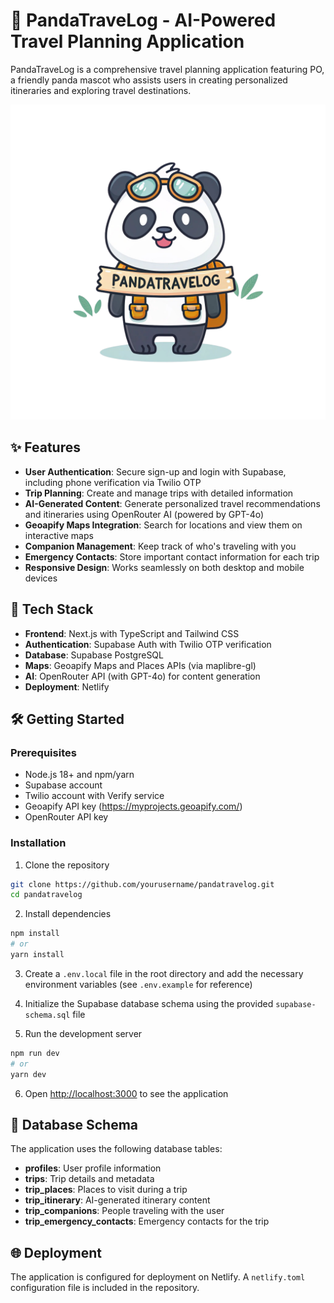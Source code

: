 # 🐼 PandaTraveLog - AI-Powered Travel Planning Application

PandaTraveLog is a comprehensive travel planning application featuring PO, a friendly panda mascot who assists users in creating personalized itineraries and exploring travel destinations.

![PandaTraveLog Logo](/public/images/logo/logo-full.png)

## ✨ Features

- **User Authentication**: Secure sign-up and login with Supabase, including phone verification via Twilio OTP
- **Trip Planning**: Create and manage trips with detailed information
- **AI-Generated Content**: Generate personalized travel recommendations and itineraries using OpenRouter AI (powered by GPT-4o)
- **Geoapify Maps Integration**: Search for locations and view them on interactive maps
- **Companion Management**: Keep track of who's traveling with you
- **Emergency Contacts**: Store important contact information for each trip
- **Responsive Design**: Works seamlessly on both desktop and mobile devices

## 🚀 Tech Stack

- **Frontend**: Next.js with TypeScript and Tailwind CSS
- **Authentication**: Supabase Auth with Twilio OTP verification
- **Database**: Supabase PostgreSQL
- **Maps**: Geoapify Maps and Places APIs (via maplibre-gl)
- **AI**: OpenRouter API (with GPT-4o) for content generation
- **Deployment**: Netlify

## 🛠️ Getting Started

### Prerequisites

- Node.js 18+ and npm/yarn
- Supabase account
- Twilio account with Verify service
- Geoapify API key (https://myprojects.geoapify.com/)
- OpenRouter API key

### Installation

1. Clone the repository

```bash
git clone https://github.com/yourusername/pandatravelog.git
cd pandatravelog
```

2. Install dependencies

```bash
npm install
# or
yarn install
```

3. Create a `.env.local` file in the root directory and add the necessary environment variables (see `.env.example` for reference)

4. Initialize the Supabase database schema using the provided `supabase-schema.sql` file

5. Run the development server

```bash
npm run dev
# or
yarn dev
```

6. Open [http://localhost:3000](http://localhost:3000) to see the application

## 📝 Database Schema

The application uses the following database tables:

- **profiles**: User profile information
- **trips**: Trip details and metadata
- **trip_places**: Places to visit during a trip
- **trip_itinerary**: AI-generated itinerary content
- **trip_companions**: People traveling with the user
- **trip_emergency_contacts**: Emergency contacts for the trip

## 🌐 Deployment

The application is configured for deployment on Netlify. A `netlify.toml` configuration file is included in the repository.


